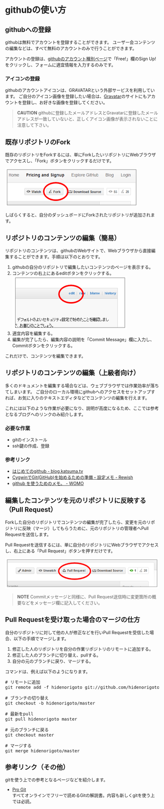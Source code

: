 githubの使い方
==============


githubへの登録
--------------

githubは無料でアカウントを登録することができます。
ユーザー会コンテンツの編集などは、すべて無料のアカウントのみで行うことができます。

アカウントの登録は、[githubのアカウント種別ページ](http://github.com/plans)で「Free!」欄のSign Up!をクリックし、フォームに適宜情報を入力するのみです。


### アイコンの登録

githubのアカウントアイコンは、GRAVATARという外部サービスを利用しています。
ご自分のアイコン画像を登録したい場合は、[Gravatar](http://ja.gravatar.com/)のサイトにもアカウントを登録し、お好きな画像を登録してください。

> **CAUTION**
> githubに登録したメールアドレスとGravatarに登録したメールアドレスが一致していないと、正しくアイコン画像が表示されないことに注意して下さい。



既存リポジトリのFork
--------------------

既存のリポジトリをForkするには、単にForkしたいリポジトリにWebブラウザでアクセスし、「Fork」ボタンをクリックするだけです。

![Forkボタン](images/github/fork.png)


しばらくすると、自分のダッシュボードにForkされたリポジトリが追加されます。



リポジトリのコンテンツの編集（簡易）
------------------------------------

リポジトリのコンテンツは、githubのWebサイトで、Webブラウザから直接編集することができます。手順は以下のとおりです。

1. githubの自分のリポジトリで編集したいコンテンツのページを表示する。
2. コンテンツの右上にあるeditボタンをクリックする。
   ![editボタン](images/github/edit.png)
3. 適宜内容を編集する。
4. 編集が完了したら、編集内容の説明を「Commit Message」欄に入力し、Commitボタンをクリックする。

これだけで、コンテンツを編集できます。



リポジトリのコンテンツの編集（上級者向け）
------------------------------------------

多くのドキュメントを編集する場合などは、ウェブブラウザでは作業効率が落ちてしまいます。
ご自分のローカル環境にgithubへのアクセスをセットアップすれば、お気に入りのテキストエディタなどでコンテンツの編集を行えます。

これには以下のような作業が必要になり、説明が高度になるため、ここでは参考となるブログへのリンクのみ紹介します。

### 必要な作業

- gitのインストール
- ssh鍵の作成、登録


### 参考リンク

- [はじめてのgithub - blog.katsuma.tv](http://blog.katsuma.tv/2009/02/first_github.html)
- [CygwinでGit(GitHub)を始めるための準備・設定メモ - Rewish](http://rewish.org/tools/cygwin_github)
- [github を使うためのメモ。 - WOMO](http://womo.nconc.net/2010/03/04/github)



編集したコンテンツを元のリポジトリに反映する（Pull Request）
------------------------------------------------------------

Forkした自分のリポジトリでコンテンツの編集が完了したら、変更を元のリポジトリに反映（マージ）してもらうために、元のリポジトリの管理者へPull Requestを送信します。

Pull Requestを送信するには、単に自分のリポジトリにWebブラウザでアクセスし、右上にある「Pull Request」ボタンを押すだけです。

![Pull Requestボタン](images/github/pullrequest.png)

> **NOTE**
> Commitメッセージと同様に、Pull Request送信時に変更箇所の概要などをメッセージ欄に記入してください。



Pull Requestを受け取った場合のマージの仕方
------------------------------------------

自分のリポジトリに対して他の人が修正などを行いPull Requestを受信した場合、以下の手順でマージします。

1. 修正した人のリポジトリを自分の作業リポジトリのリモートに追加する。
2. 修正した人のブランチに切り替え、pullする。
3. 自分の元のブランチに戻り、マージする。

コマンドは、例えば以下のようになります。

<pre class="command-line">
# リモートに追加
git remote add -f hidenorigoto git://github.com/hidenorigoto/sfjp-doc-main.git

# ブランチの切り替え
git checkout -b hidenorigoto/master

# 最新をpull
git pull hidenorigoto master

# 元のブランチに戻る
git checkout master

# マージする
git merge hidenorigoto/master
</pre>



参考リンク（その他）
--------------------

gitを使う上での参考となるページなどを紹介します。

- [Pro Git](http://progit.org/book/ja/)<br />
  すべてオンラインでフリーで読めるGitの解説書。内容も新しくgitを使う上では必読。


